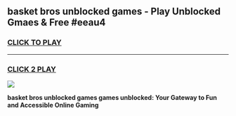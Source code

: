 
## basket bros unblocked games - Play Unblocked Gmaes & Free #eeau4
<h3>
<a href="https://premium.freeplayer.one?title=basket_bros_unblocked_games&ref=03M">CLICK TO PLAY</a></h3>
<hr>

<h3>
<a href="https://premium.freeplayer.one?title=basket_bros_unblocked_games&ref=03M">CLICK 2 PLAY</a>
  
</h3>

<a href="https://premium.freeplayer.one?title=basket_bros_unblocked_games&ref=03M"><img src="https://clearcache.store/games.png"></a>


**basket bros unblocked games games unblocked: Your Gateway to Fun and Accessible Online Gaming**
